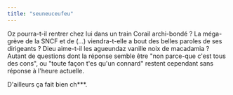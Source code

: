 ```yaml
---
title: "seuneuceufeu"
---
```


Oz pourra-t-il rentrer chez lui dans un train Corail archi-bondé ? La méga-
grève de la SNCF et de (...) viendra-t-elle a bout des belles paroles de ses
dirigeants ? Dieu aime-t-il les agueundaz vanille noix de macadamia ?  
Autant de questions dont la réponse semble être "non parce-que c'est tous des
cons", ou "toute façon t'es qu'un connard" restent cependant sans réponse à
l'heure actuelle.

D'ailleurs ça fait bien ch***.

